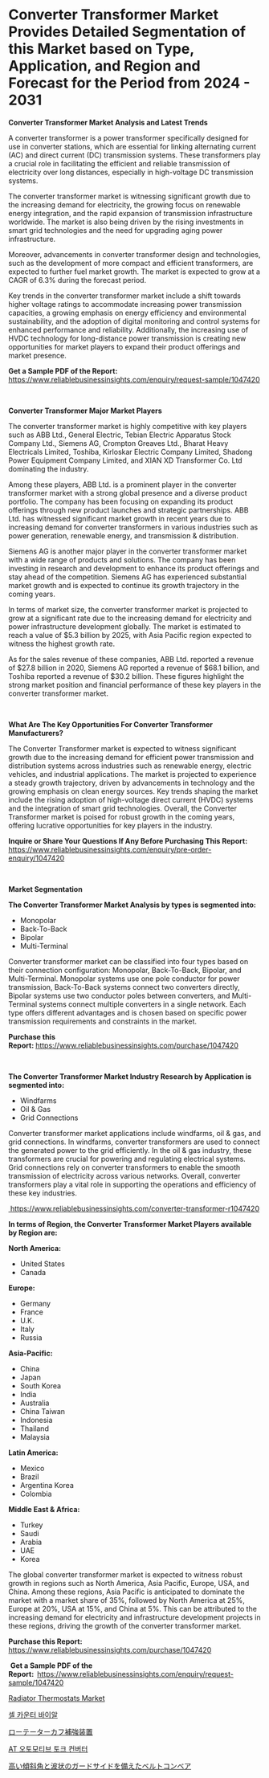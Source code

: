 <p><h1>Converter Transformer Market Provides Detailed Segmentation of this Market based on Type, Application, and Region and Forecast for the Period from 2024 - 2031</h1></p><p><strong>Converter Transformer Market Analysis and Latest Trends</strong></p>
<p><p>A converter transformer is a power transformer specifically designed for use in converter stations, which are essential for linking alternating current (AC) and direct current (DC) transmission systems. These transformers play a crucial role in facilitating the efficient and reliable transmission of electricity over long distances, especially in high-voltage DC transmission systems.</p><p>The converter transformer market is witnessing significant growth due to the increasing demand for electricity, the growing focus on renewable energy integration, and the rapid expansion of transmission infrastructure worldwide. The market is also being driven by the rising investments in smart grid technologies and the need for upgrading aging power infrastructure.</p><p>Moreover, advancements in converter transformer design and technologies, such as the development of more compact and efficient transformers, are expected to further fuel market growth. The market is expected to grow at a CAGR of 6.3% during the forecast period.</p><p>Key trends in the converter transformer market include a shift towards higher voltage ratings to accommodate increasing power transmission capacities, a growing emphasis on energy efficiency and environmental sustainability, and the adoption of digital monitoring and control systems for enhanced performance and reliability. Additionally, the increasing use of HVDC technology for long-distance power transmission is creating new opportunities for market players to expand their product offerings and market presence.</p></p>
<p><strong>Get a Sample PDF of the Report:&nbsp;</strong> <a href="https://www.reliablebusinessinsights.com/enquiry/request-sample/1047420">https://www.reliablebusinessinsights.com/enquiry/request-sample/1047420</a></p>
<p>&nbsp;</p>
<p><strong>Converter Transformer Major Market Players</strong></p>
<p><p>The converter transformer market is highly competitive with key players such as ABB Ltd., General Electric, Tebian Electric Apparatus Stock Company Ltd., Siemens AG, Crompton Greaves Ltd., Bharat Heavy Electricals Limited, Toshiba, Kirloskar Electric Company Limited, Shadong Power Equipment Company Limited, and XIAN XD Transformer Co. Ltd dominating the industry.</p><p>Among these players, ABB Ltd. is a prominent player in the converter transformer market with a strong global presence and a diverse product portfolio. The company has been focusing on expanding its product offerings through new product launches and strategic partnerships. ABB Ltd. has witnessed significant market growth in recent years due to increasing demand for converter transformers in various industries such as power generation, renewable energy, and transmission & distribution.</p><p>Siemens AG is another major player in the converter transformer market with a wide range of products and solutions. The company has been investing in research and development to enhance its product offerings and stay ahead of the competition. Siemens AG has experienced substantial market growth and is expected to continue its growth trajectory in the coming years.</p><p>In terms of market size, the converter transformer market is projected to grow at a significant rate due to the increasing demand for electricity and power infrastructure development globally. The market is estimated to reach a value of $5.3 billion by 2025, with Asia Pacific region expected to witness the highest growth rate.</p><p>As for the sales revenue of these companies, ABB Ltd. reported a revenue of $27.8 billion in 2020, Siemens AG reported a revenue of $68.1 billion, and Toshiba reported a revenue of $30.2 billion. These figures highlight the strong market position and financial performance of these key players in the converter transformer market.</p></p>
<p>&nbsp;</p>
<p><strong>What Are The Key Opportunities For Converter Transformer Manufacturers?</strong></p>
<p><p>The Converter Transformer market is expected to witness significant growth due to the increasing demand for efficient power transmission and distribution systems across industries such as renewable energy, electric vehicles, and industrial applications. The market is projected to experience a steady growth trajectory, driven by advancements in technology and the growing emphasis on clean energy sources. Key trends shaping the market include the rising adoption of high-voltage direct current (HVDC) systems and the integration of smart grid technologies. Overall, the Converter Transformer market is poised for robust growth in the coming years, offering lucrative opportunities for key players in the industry.</p></p>
<p><strong>Inquire or Share Your Questions If Any Before Purchasing This Report:</strong> <a href="https://www.reliablebusinessinsights.com/enquiry/pre-order-enquiry/1047420">https://www.reliablebusinessinsights.com/enquiry/pre-order-enquiry/1047420</a></p>
<p>&nbsp;</p>
<p><strong>Market Segmentation</strong></p>
<p><strong>The Converter Transformer Market Analysis by types is segmented into:</strong></p>
<p><ul><li>Monopolar</li><li>Back-To-Back</li><li>Bipolar</li><li>Multi-Terminal</li></ul></p>
<p><p>Converter transformer market can be classified into four types based on their connection configuration: Monopolar, Back-To-Back, Bipolar, and Multi-Terminal. Monopolar systems use one pole conductor for power transmission, Back-To-Back systems connect two converters directly, Bipolar systems use two conductor poles between converters, and Multi-Terminal systems connect multiple converters in a single network. Each type offers different advantages and is chosen based on specific power transmission requirements and constraints in the market.</p></p>
<p><strong>Purchase this Report:&nbsp;</strong><a href="https://www.reliablebusinessinsights.com/purchase/1047420">https://www.reliablebusinessinsights.com/purchase/1047420</a></p>
<p>&nbsp;</p>
<p><strong>The Converter Transformer Market Industry Research by Application is segmented into:</strong></p>
<p><ul><li>Windfarms</li><li>Oil & Gas</li><li>Grid Connections</li></ul></p>
<p><p>Converter transformer market applications include windfarms, oil & gas, and grid connections. In windfarms, converter transformers are used to connect the generated power to the grid efficiently. In the oil & gas industry, these transformers are crucial for powering and regulating electrical systems. Grid connections rely on converter transformers to enable the smooth transmission of electricity across various networks. Overall, converter transformers play a vital role in supporting the operations and efficiency of these key industries.</p></p>
<p><a href="https://www.reliablebusinessinsights.com/converter-transformer-r1047420">&nbsp;https://www.reliablebusinessinsights.com/converter-transformer-r1047420</a></p>
<p><strong>In terms of Region, the Converter Transformer Market Players available by Region are:</strong></p>
<p>
    <p> <strong> North America: </strong>
        <ul>
            <li>United States</li>
            <li>Canada</li>
        </ul>
        </p> 
    <p> <strong> Europe: </strong>
        <ul>
            <li>Germany</li>
            <li>France</li>
            <li>U.K.</li>
            <li>Italy</li>
            <li>Russia</li>
        </ul>
        </p> 
    <p> <strong> Asia-Pacific: </strong>
        <ul>
            <li>China</li>
            <li>Japan</li>
            <li>South Korea</li>
            <li>India</li>
            <li>Australia</li>
            <li>China Taiwan</li>
            <li>Indonesia</li>
            <li>Thailand</li>
            <li>Malaysia</li>
        </ul>
        </p> 
    <p> <strong> Latin America: </strong>
        <ul>
            <li>Mexico</li>
            <li>Brazil</li>
            <li>Argentina Korea</li>
            <li>Colombia</li>
        </ul>
        </p> 
    <p> <strong> Middle East & Africa: </strong>
        <ul>
            <li>Turkey</li>
            <li>Saudi</li>
            <li>Arabia</li>
            <li>UAE</li>
            <li>Korea</li>
        </ul>
    </p>
    </p>
<p><p>The global converter transformer market is expected to witness robust growth in regions such as North America, Asia Pacific, Europe, USA, and China. Among these regions, Asia Pacific is anticipated to dominate the market with a market share of 35%, followed by North America at 25%, Europe at 20%, USA at 15%, and China at 5%. This can be attributed to the increasing demand for electricity and infrastructure development projects in these regions, driving the growth of the converter transformer market.</p></p>
<p><strong>Purchase this Report: </strong><a href="https://www.reliablebusinessinsights.com/purchase/1047420">https://www.reliablebusinessinsights.com/purchase/1047420</a></p>
<p>&nbsp;<strong>Get a Sample PDF of the Report:&nbsp;&nbsp;</strong><a href="https://www.reliablebusinessinsights.com/enquiry/request-sample/1047420">https://www.reliablebusinessinsights.com/enquiry/request-sample/1047420</a></p>
<p><strong></strong></p>
<p><p><a href="https://github.com/juniordelafrance/Market-Research-Report-List-3/blob/main/radiator-thermostats-market.md">Radiator Thermostats Market</a></p><p><a href="https://medium.com/@fosterfahey1971/%EC%84%B8%ED%8F%AC-%EA%B3%84%EC%88%98%EC%9A%A9-%EC%95%BD%EB%B3%91-%EC%8B%9C%EC%9E%A5-%EC%9C%A0%ED%98%95-%EC%9D%91%EC%9A%A9-%EB%B0%8F-%EC%A7%80%EB%A6%AC%EC%97%90-%EB%8C%80%ED%95%9C-%ED%8F%AC%EA%B4%84%EC%A0%81%EC%9D%B8-%ED%8F%89%EA%B0%80-2b8b490b68d1">셀 카운터 바이알</a></p><p><a href="https://github.com/DemarcusKuhlman/Market-Research-Report-List-1/blob/main/989499891704.md">ローテーターカフ補強装置</a></p><p><a href="https://github.com/mdmazharulnwr786/Market-Research-Report-List-1/blob/main/839111484529.md">AT 오토모티브 토크 컨버터</a></p><p><a href="https://github.com/lily-u-genius/Market-Research-Report-List-1/blob/main/879303091703.md">高い傾斜角と波状のガードサイドを備えたベルトコンベア</a></p></p>